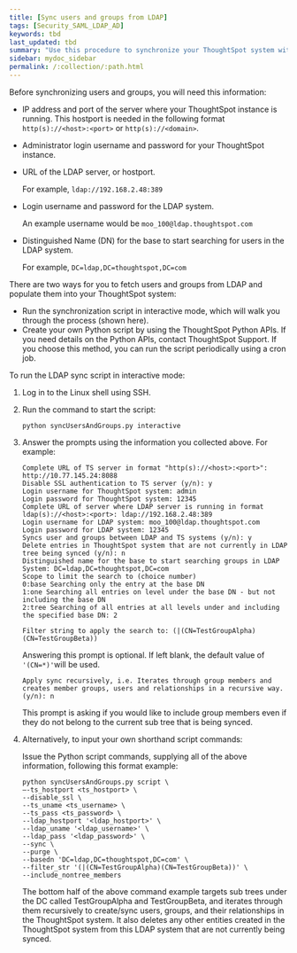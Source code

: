 ```yaml
---
title: [Sync users and groups from LDAP]
tags: [Security_SAML_LDAP_AD]
keywords: tbd
last_updated: tbd
summary: "Use this procedure to synchronize your ThoughtSpot system with an LDAP server."
sidebar: mydoc_sidebar
permalink: /:collection/:path.html
---
```

Before synchronizing users and groups, you will need this information:

-   IP address and port of the server where your ThoughtSpot instance is running. This hostport is needed in the following format `http(s)://<host>:<port>` or `http(s)://<domain>`.
-   Administrator login username and password for your ThoughtSpot instance.
-   URL of the LDAP server, or hostport.

    For example, `ldap://192.168.2.48:389`

-   Login username and password for the LDAP system.

    An example username would be `moo_100@ldap.thoughtspot.com`

-   Distinguished Name (DN) for the base to start searching for users in the LDAP system.

    For example, `DC=ldap,DC=thoughtspot,DC=com`


There are two ways for you to fetch users and groups from LDAP and populate them into your ThoughtSpot system:

-   Run the synchronization script in interactive mode, which will walk you through the process (shown here).
-   Create your own Python script by using the ThoughtSpot Python APIs. If you need details on the Python APIs, contact ThoughtSpot Support. If you choose this method, you can run the script periodically using a cron job.

To run the LDAP sync script in interactive mode:

1. Log in to the Linux shell using SSH.
2. Run the command to start the script:

    ```
    python syncUsersAndGroups.py interactive
    ```

3. Answer the prompts using the information you collected above. For example:

    ```
    Complete URL of TS server in format "http(s)://<host>:<port>": http://10.77.145.24:8088
    Disable SSL authentication to TS server (y/n): y
    Login username for ThoughtSpot system: admin
    Login password for ThoughtSpot system: 12345
    Complete URL of server where LDAP server is running in format ldap(s)://<host>:<port>: ldap://192.168.2.48:389
    Login username for LDAP system: moo_100@ldap.thoughtspot.com
    Login password for LDAP system: 12345
    Syncs user and groups between LDAP and TS systems (y/n): y
    Delete entries in ThoughtSpot system that are not currently in LDAP tree being synced (y/n): n
    Distinguished name for the base to start searching groups in LDAP System: DC=ldap,DC=thoughtspot,DC=com
    Scope to limit the search to (choice number)
    0:base Searching only the entry at the base DN
    1:one Searching all entries on level under the base DN - but not including the base DN
    2:tree Searching of all entries at all levels under and including the specified base DN: 2
    ```

    ```
    Filter string to apply the search to: (|(CN=TestGroupAlpha)(CN=TestGroupBeta))
    ```

    Answering this prompt is optional. If left blank, the default value of `'(CN=*)'`will be used.

    ```
    Apply sync recursively, i.e. Iterates through group members and creates member groups, users and relationships in a recursive way. (y/n): n
    ```

    This prompt is asking if you would like to include group members even if they do not belong to the current sub tree that is being synced.

4. Alternatively, to input your own shorthand script commands:

    Issue the Python script commands, supplying all of the above information, following this format example:

    ```
    python syncUsersAndGroups.py script \
    –-ts_hostport <ts_hostport> \
    --disable_ssl \
    --ts_uname <ts_username> \
    --ts_pass <ts_password> \
    --ldap_hostport '<ldap_hostport>' \
    --ldap_uname '<ldap_username>' \
    --ldap_pass '<ldap_password>' \
    --sync \
    --purge \
    --basedn 'DC=ldap,DC=thoughtspot,DC=com' \
    --filter_str '(|(CN=TestGroupAlpha)(CN=TestGroupBeta))' \
    --include_nontree_members
    ```

    The bottom half of the above command example targets sub trees under the DC called TestGroupAlpha and TestGroupBeta, and iterates through them recursively to create/sync users, groups, and their relationships in the ThoughtSpot system. It also deletes any other entities created in the ThoughtSpot system from this LDAP system that are not currently being synced.
